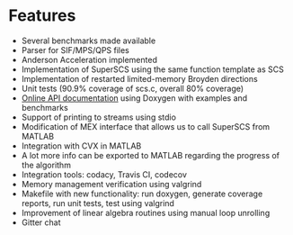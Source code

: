 # Features

- Several benchmarks made available
- Parser for SIF/MPS/QPS files
- Anderson Acceleration implemented
- Implementation of SuperSCS using the same function template as SCS
- Implementation of restarted limited-memory Broyden directions
- Unit tests (90.9% coverage of scs.c, overall 80% coverage)
- [Online API documentation](https://kul-forbes.github.io/scs/index.html) using Doxygen with examples and benchmarks
- Support of printing to streams using stdio
- Modification of MEX interface that allows us to call SuperSCS from MATLAB
- Integration with CVX in MATLAB
- A lot more info can be exported to MATLAB regarding the progress of the algorithm
- Integration tools: codacy, Travis CI, codecov
- Memory management verification using valgrind
- Makefile with new functionality: run doxygen, generate coverage reports, run unit tests, test using valgrind
- Improvement of linear algebra routines using manual loop unrolling
- Gitter chat

